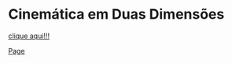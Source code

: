 # Cinemática em Duas Dimensões

[clique aqui!!!](cinematica2Dv3_Simulation.xhtml)

[Page](https://humbertocarmona.github.io/cinematica2D/)
